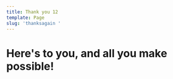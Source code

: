 ```yaml
---
title: Thank you 12
template: Page
slug: 'thanksagain '
---
```

# Here's to you, and all you make possible!

